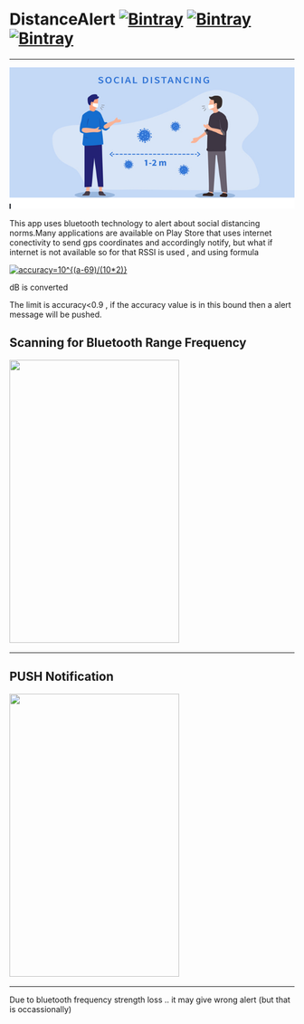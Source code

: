 # DistanceAlert [![Bintray](https://img.shields.io/twitter/url?label=Follow&style=social&url=https%3A%2F%2Ftwitter.com%2FAryanDokania)](https://bintray.com/blocke/releases/scalajack) [![Bintray](https://img.shields.io/github/followers/imaryandokania?style=social)](https://bintray.com/blocke/releases/scalajack) [![Bintray](https://img.shields.io/github/license/imaryandokania/VITgram)](https://bintray.com/blocke/releases/scalajack)
---

<img src="https://github.com/imaryandokania/DistanceAlert/blob/master/Banner.png" width=1500 height=250 >

This app uses bluetooth technology to alert about social distancing norms.Many applications are available on Play Store that uses internet conectivity to send gps coordinates and accordingly notify, but what if internet is not available so for that  RSSI is used , and using formula 

<a href="https://www.codecogs.com/eqnedit.php?latex=accuracy=10^{(a-69)/(10*2)}" target="_blank"><img src="https://latex.codecogs.com/gif.latex?accuracy=10^{(a-69)/(10*2)}" title="accuracy=10^{(a-69)/(10*2)}" /></a>
 
  dB is converted
  
  The limit is accuracy<0.9 , if the accuracy value is in this bound then a alert message will be pushed.
  
  ## Scanning for Bluetooth Range Frequency
  
  <img src="https://github.com/imaryandokania/DistanceAlert2/blob/master/IMG_5483.PNG" width="300" height="500">
  
  ------
  
  ## PUSH Notification
  
   <img src="https://github.com/imaryandokania/DistanceAlert2/blob/master/IMG_5484.jpg" width="300" height="500">
  
  -------
  Due to bluetooth frequency strength loss .. it may give wrong alert (but that is occassionally)
